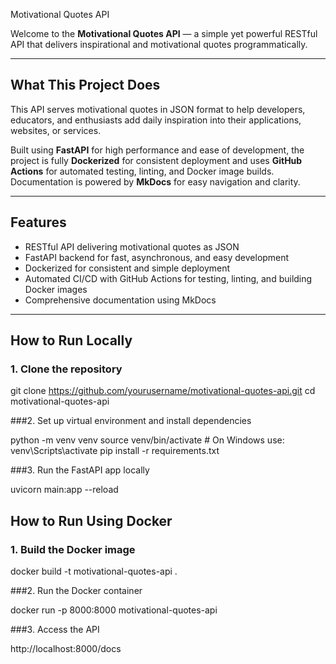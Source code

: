  Motivational Quotes API

Welcome to the **Motivational Quotes API** — a simple yet powerful RESTful API that delivers inspirational and motivational quotes programmatically.

---

## What This Project Does

This API serves motivational quotes in JSON format to help developers, educators, and enthusiasts add daily inspiration into their applications, websites, or services.

Built using **FastAPI** for high performance and ease of development, the project is fully **Dockerized** for consistent deployment and uses **GitHub Actions** for automated testing, linting, and Docker image builds. Documentation is powered by **MkDocs** for easy navigation and clarity.

---

## Features

- RESTful API delivering motivational quotes as JSON  
- FastAPI backend for fast, asynchronous, and easy development  
- Dockerized for consistent and simple deployment  
- Automated CI/CD with GitHub Actions for testing, linting, and building Docker images  
- Comprehensive documentation using MkDocs  

---

## How to Run Locally

### 1. Clone the repository

git clone https://github.com/yourusername/motivational-quotes-api.git
cd motivational-quotes-api

###2.  Set up virtual environment and install dependencies

python -m venv venv
source venv/bin/activate   # On Windows use: venv\Scripts\activate
pip install -r requirements.txt

###3.  Run the FastAPI app locally

uvicorn main:app --reload

## How to Run Using Docker

### 1. Build the Docker image

docker build -t motivational-quotes-api .

###2.  Run the Docker container

docker run -p 8000:8000 motivational-quotes-api

###3. Access the API

http://localhost:8000/docs
